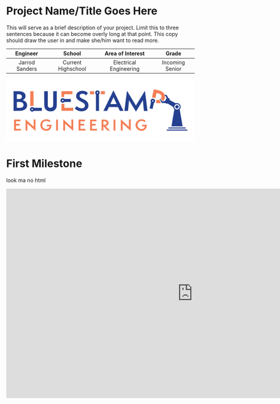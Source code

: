 ﻿# Project Name/Title Goes Here
This will serve as a brief description of your project. Limit this to three sentences because it can become overly long at that point. This copy should draw the user in and make she/him want to read more.

| **Engineer** | **School** | **Area of Interest** | **Grade** |
|:--:|:--:|:--:|:--:|
| Jarrod Sanders | Current Highschool | Electrical Engineering | Incoming Senior


<img src="https://github.com/BlueStampEng/BSE_Template_Portfolio/blob/de8633f62b5da2234992a0178a6a72fd6df7e7e1/branding/BlueStamp-Logo.svg" >
  
# First Milestone
 look ma no html
 
<iframe width="996" height="560.25" src="https://www.youtube.com/embed/hI0jVcSuaf8" title="YouTube video player" frameborder="0" allow="accelerometer; autoplay; clipboard-write; encrypted-media; gyroscope; picture-in-picture" allowfullscreen></iframe>

